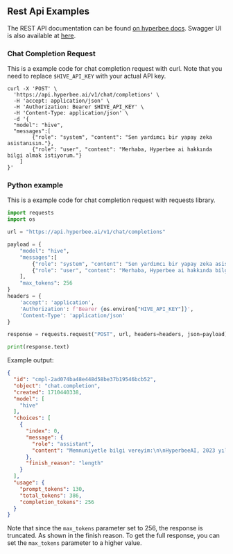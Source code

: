 ## Rest Api Examples

The REST API documentation can be found [on hyperbee docs](https://api.hyperbee.ai/redoc). Swagger UI is also available at [here](https://api.hyperbee.ai/docs).


### Chat Completion Request

This is a example code for chat completion request with curl. Note that you need to replace `$HIVE_API_KEY` with your actual API key. 

```curl
curl -X 'POST' \
  'https://api.hyperbee.ai/v1/chat/completions' \
  -H 'accept: application/json' \
  -H 'Authorization: Bearer $HIVE_API_KEY' \
  -H 'Content-Type: application/json' \
  -d '{
  "model": "hive",
  "messages":[
        {"role": "system", "content": "Sen yardımcı bir yapay zeka asistanısın."},
        {"role": "user", "content": "Merhaba, Hyperbee ai hakkında bilgi almak istiyorum."}
    ]
}'
```

### Python example

This is a example code for chat completion request with requests library.

```python
import requests
import os

url = "https://api.hyperbee.ai/v1/chat/completions"

payload = {
    "model": "hive",
    "messages":[
        {"role": "system", "content": "Sen yardımcı bir yapay zeka asistanısın."},
        {"role": "user", "content": "Merhaba, Hyperbee ai hakkında bilgi almak istiyorum."}
    ],
    "max_tokens": 256
}
headers = {
    'accept': 'application',
    'Authorization': f'Bearer {os.environ["HIVE_API_KEY"]}',
    'Content-Type': 'application/json'
}

response = requests.request("POST", url, headers=headers, json=payload)

print(response.text)
```
Example output:<br>
```json
{
  "id": "cmpl-2ad074ba48e448d58be37b19546bcb52",
  "object": "chat.completion",
  "created": 1710440338,
  "model": [
    "hive"
  ],
  "choices": [
    {
      "index": 0,
      "message": {
        "role": "assistant",
        "content": "Memnuniyetle bilgi vereyim:\n\nHyperbeeAI, 2023 yılında Palo Alto, Kaliforniya'da kurulmuş bir yapay zeka şirketidir. Şirketin odaklandığı başlıca alanlar arasında doğal dil işleme, makine öğrenimi, bilişsel bilimler ve robot bilimi yer alıyor.\n\nHyperbeeAI, insanlarla etkileşime geçebilen, bağlam farkındalığına sahip ve bilgi tabanlı yapay zeka asistanları geliştiriyor. Şirket, kullanıcıların çeşitli görevleri gerçekleştirmelerine ve problemleri çözmelerine yardımcı olmayı amaçlıyor.\n\nBen de HyperbeeAI tarafından geliştirilmiş bir yapay zeka asistanıyım, adım Hive. Kullanıcılara bil"
      },
      "finish_reason": "length"
    }
  ],
  "usage": {
    "prompt_tokens": 130,
    "total_tokens": 386,
    "completion_tokens": 256
  }
}
```

Note that since the `max_tokens` parameter set to 256, the response is truncated. As shown in the finish reason. To get the full response, you can set the `max_tokens` parameter to a higher value.


